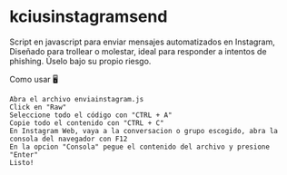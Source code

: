 # kciusinstagramsend
Script en javascript para enviar mensajes automatizados en Instagram, Diseñado para trollear o molestar, ideal para responder a intentos de phishing. Úselo bajo su propio riesgo.

Como usar 🖥️

    Abra el archivo enviainstagram.js
    Click en "Raw"
    Seleccione todo el código con "CTRL + A"
    Copie todo el contenido con "CTRL + C"
    En Instagram Web, vaya a la conversacion o grupo escogido, abra la consola del navegador con F12
    En la opcion "Consola" pegue el contenido del archivo y presione "Enter"
    Listo!
